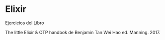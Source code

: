 # Elixir

Ejercicios del Libro 

The little Elixir & OTP handbok de Benjamin Tan Wei Hao ed. Manning. 2017. 




